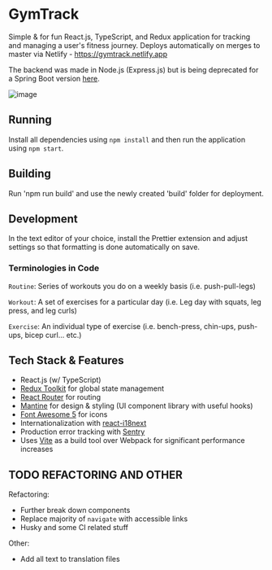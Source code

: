 # GymTrack

Simple & for fun React.js, TypeScript, and Redux application for tracking and managing a user's fitness journey. Deploys automatically on merges to master via Netlify - https://gymtrack.netlify.app

The backend was made in Node.js (Express.js) but is being deprecated for a Spring Boot version [here](https://github.com/GV79/GymTrackApiV2).

![image](https://user-images.githubusercontent.com/24909563/159189357-b88bdbd4-331f-4f5e-9938-0851813ab132.png)

## Running

Install all dependencies using `npm install` and then run the application using `npm start`.

## Building

Run 'npm run build' and use the newly created 'build' folder for deployment.

## Development

In the text editor of your choice, install the Prettier extension and adjust settings so that formatting is done automatically on save.

### Terminologies in Code

`Routine`: Series of workouts you do on a weekly basis (i.e. push-pull-legs)

`Workout`: A set of exercises for a particular day (i.e. Leg day with squats, leg press, and leg curls)

`Exercise`: An individual type of exercise (i.e. bench-press, chin-ups, push-ups, bicep curl... etc.)

## Tech Stack & Features

- React.js (w/ TypeScript)
- [Redux Toolkit](https://redux-toolkit.js.org/) for global state management
- [React Router](https://reactrouter.com/) for routing
- [Mantine](https://mantine.dev/) for design & styling (UI component library with useful hooks)
- [Font Awesome 5](https://fontawesome.com/v5/search) for icons
- Internationalization with [react-i18next](https://react.i18next.com/)
- Production error tracking with [Sentry](https://sentry.io/)
- Uses [Vite](https://vitejs.dev/) as a build tool over Webpack for significant performance increases

## TODO REFACTORING AND OTHER

Refactoring:

- Further break down components
- Replace majority of `navigate` with accessible links
- Husky and some CI related stuff

Other:

- Add all text to translation files
